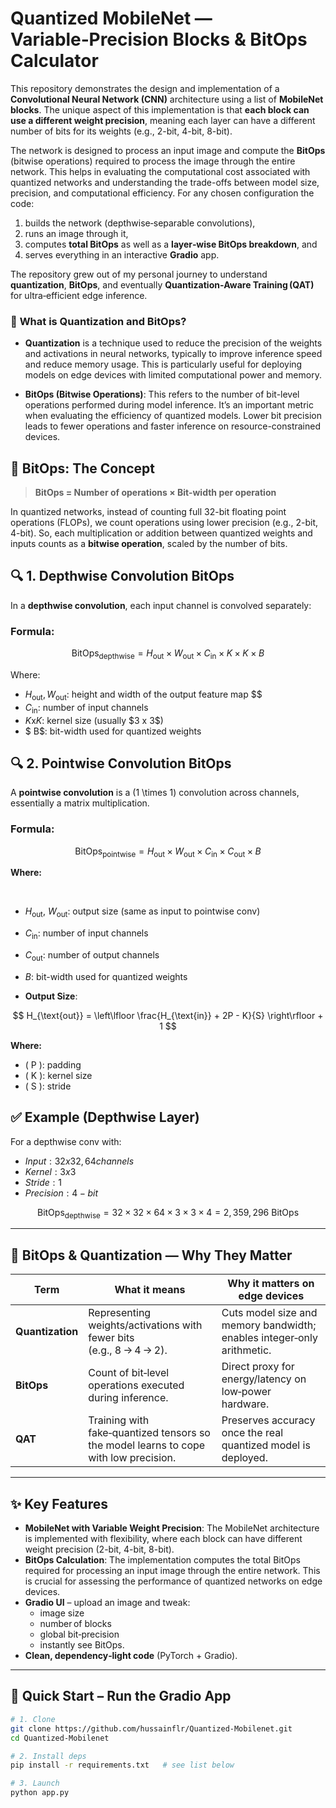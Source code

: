 # Quantized MobileNet — Variable‑Precision Blocks & BitOps Calculator

This repository demonstrates the design and implementation of a **Convolutional Neural Network (CNN)** architecture using a list of **MobileNet blocks**. The unique aspect of this implementation is that **each block can use a different weight precision**, meaning each layer can have a different number of bits for its weights (e.g., 2-bit, 4-bit, 8-bit). 

The network is designed to process an input image and compute the **BitOps** (bitwise operations) required to process the image through the entire network. This helps in evaluating the computational cost associated with quantized networks and understanding the trade-offs between model size, precision, and computational efficiency.
For any chosen configuration the code:

1. builds the network (depthwise‑separable convolutions),  
2. runs an image through it,  
3. computes **total BitOps** as well as a **layer‑wise BitOps breakdown**, and  
4. serves everything in an interactive **Gradio** app.

The repository grew out of my personal journey to understand **quantization**, **BitOps**, and eventually **Quantization‑Aware Training (QAT)** for ultra‑efficient edge inference.

### 🚀 **What is Quantization and BitOps?**

- **Quantization** is a technique used to reduce the precision of the weights and activations in neural networks, typically to improve inference speed and reduce memory usage. This is particularly useful for deploying models on edge devices with limited computational power and memory.

- **BitOps (Bitwise Operations)**: This refers to the number of bit-level operations performed during model inference. It’s an important metric when evaluating the efficiency of quantized models. Lower bit precision leads to fewer operations and faster inference on resource-constrained devices.

## 🧮 BitOps: The Concept

> **BitOps = Number of operations × Bit-width per operation**

In quantized networks, instead of counting full 32-bit floating point operations (FLOPs), we count operations using lower precision (e.g., 2-bit, 4-bit). So, each multiplication or addition between quantized weights and inputs counts as a **bitwise operation**, scaled by the number of bits.

## 🔍 1. **Depthwise Convolution BitOps**

In a **depthwise convolution**, each input channel is convolved separately:

### **Formula:**

$$
\text{BitOps}_{\text{depthwise}} = H_{\text{out}} \times W_{\text{out}} \times C_{\text{in}} \times K \times K \times B
$$

Where:  
- $H_{\text{out}}, W_{\text{out}}$: height and width of the output feature map  $$
- $C_{\text{in}}$: number of input channels  
- $K \text{x} K$: kernel size (usually \$3 x 3$)  
- $ B$: bit-width used for quantized weights 
 

## 🔍 2. **Pointwise Convolution BitOps**

A **pointwise convolution** is a \(1 \times 1\) convolution across channels, essentially a matrix multiplication.

### **Formula:**

$$
\text{BitOps}_{\text{pointwise}} = H_{\text{out}} \times W_{\text{out}} \times C_{\text{in}} \times C_{\text{out}} \times B
$$

**Where:**

<br>

- $H_{\text{out}},\ W_{\text{out}}$: output size (same as input to pointwise conv)  
- $C_{\text{in}}$: number of input channels  
- $C_{\text{out}}$: number of output channels  
- $B$: bit-width used for quantized weights


- **Output Size**:

$$
H_{\text{out}} = \left\lfloor \frac{H_{\text{in}} + 2P - K}{S} \right\rfloor + 1
$$

**Where:**

- \( P \): padding  
- \( K \): kernel size  
- \( S \): stride  


## ✅ Example (Depthwise Layer)

For a depthwise conv with:  
- $Input: 32 x 32, 64 channels$  
- $Kernel: 3 x 3$
- $Stride: 1$  
- $Precision: 4-bit$  

$$
\text{BitOps}_{\text{depthwise}} = 32 \times 32 \times 64 \times 3 \times 3 \times 4 = 2,359,296 \text{ BitOps}
$$



---

## 📐  BitOps & Quantization — Why They Matter
| Term | What it means | Why it matters on edge devices |
|------|---------------|--------------------------------|
| **Quantization** | Representing weights/activations with fewer bits (e.g., 8 → 4 → 2). | Cuts model size and memory bandwidth; enables integer‑only arithmetic. |
| **BitOps** | Count of bit‑level operations executed during inference. | Direct proxy for energy/latency on low‑power hardware. |
| **QAT** | Training with fake‑quantized tensors so the model learns to cope with low precision. | Preserves accuracy once the real quantized model is deployed. |

---

## ✨  Key Features
* **MobileNet with Variable Weight Precision**: The MobileNet architecture is implemented with flexibility, where each block can have different weight precision (2-bit, 4-bit, 8-bit).
* **BitOps Calculation**: The implementation computes the total BitOps required for processing an input image through the entire network. This is crucial for assessing the performance of quantized networks on edge devices.
* **Gradio UI** – upload an image and tweak:
  * image size  
  * number of blocks  
  * global bit‑precision  
  * instantly see BitOps.
* **Clean, dependency‑light code** (PyTorch + Gradio).

---

## 🚀  Quick Start – Run the Gradio App

```bash
# 1. Clone
git clone https://github.com/hussainflr/Quantized‑Mobilenet.git
cd Quantized‑Mobilenet

# 2. Install deps
pip install -r requirements.txt   # see list below

# 3. Launch
python app.py
